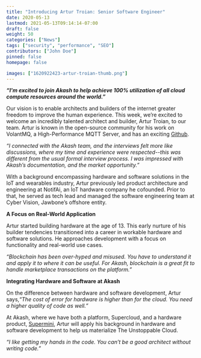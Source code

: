 ```yaml
---
title: "Introducing Artur Troian: Senior Software Engineer"
date: 2020-05-13
lastmod: 2021-05-13T09:14:14-07:00
draft: false
weight: 50
categories: ["News"]
tags: ["security", "performance", "SEO"]
contributors: ["John Doe"]
pinned: false
homepage: false

images: ["1620922423-artur-troian-thumb.png"]
---
```

_**“I'm excited to join Akash to help achieve 100% utilization of all cloud compute resources around the world.”**_  
  
Our vision is to enable architects and builders of the internet greater freedom to improve the human experience. This week, we’re excited to welcome an incredibly talented architect and builder, Artur Troian, to our team. Artur is known in the open-source community for his work on VolantMQ, a High-Performance MQTT Server, and has an exciting [Github](https://github.com/troian).  
  
_“I connected with the Akash team, and the interviews felt more like discussions, where my time and experience were respected--this was different from the usual formal interview process. I was impressed with Akash’s documentation, and the market opportunity.”_  
  
With a background encompassing hardware and software solutions in the IoT and wearables industry, Artur previously led product architecture and engineering at NotifAi, an IoT hardware company he cofounded. Prior to that, he served as tech lead and managed the software engineering team at Cyber Vision, Jawbone’s offshore entity.  
  
**A Focus on Real-World Application**  
  
Artur started building hardware at the age of 13. This early nurture of his builder tendencies transitioned into a career in workable hardware and software solutions. He approaches development with a focus on functionality and real-world use cases.  
  
_“Blockchain has been over-hyped and misused. You have to understand it and apply it to where it can be useful. For Akash, blockchain is a great fit to handle marketplace transactions on the platform.”_  
  
**Integrating Hardware and Software at Akash**  
  
On the difference between hardware and software development, Artur says,_“The cost of error for hardware is higher than for the cloud. You need a higher quality of code as well.”_  
  
At Akash, where we have both a platform, Supercloud, and a hardware product, [Supermini](https://akash.network/supermini/), Artur will apply his background in hardware and software development to help us materialize The Unstoppable Cloud.  
  
_“I like getting my hands in the code. You can’t be a good architect without writing code.”_
